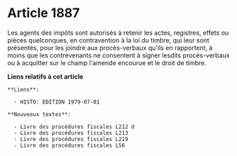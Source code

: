 # Article 1887

Les agents des impôts sont autorisés à retenir les actes, registres, effets ou pièces quelconques, en contravention à la loi
du timbre, qui leur sont présentés, pour les joindre aux procès-verbaux qu'ils en rapportent, à moins que les contrevenants
ne consentent à signer lesdits procès-verbaux ou à acquitter sur le champ l'amende encourue et le droit de timbre.

**Liens relatifs à cet article**

	**Liens**:

	  - HISTO: EDITION 1979-07-01

	**Nouveaux textes**:

	  - Livre des procédures fiscales L212 d
	  - Livre des procédures fiscales L213
	  - Livre des procédures fiscales L219
	  - Livre des procédures fiscales L56
